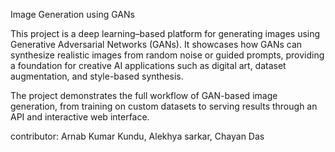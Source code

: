 Image Generation using GANs

This project is a deep learning–based platform for generating images using Generative Adversarial Networks (GANs). It showcases how GANs can synthesize realistic images from random noise or guided prompts, providing a foundation for creative AI applications such as digital art, dataset augmentation, and style-based synthesis.

The project demonstrates the full workflow of GAN-based image generation, from training on custom datasets to serving results through an API and interactive web interface.


contributor: Arnab Kumar Kundu, Alekhya sarkar, Chayan Das
